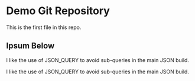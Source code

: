 # Demo Git Repository

This is the first file in this repo.

## Ipsum Below

I like the use of JSON_QUERY to avoid sub-queries in the main JSON build. 

I like the use of JSON_QUERY to avoid sub-queries in the main JSON build. 